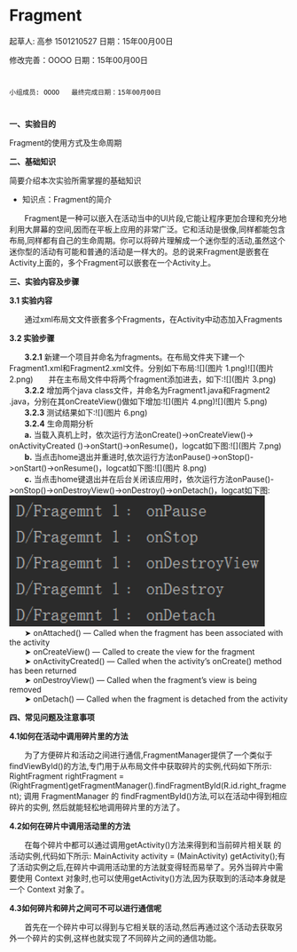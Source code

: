 # Fragment

起草人: 高参 1501210527   日期：15年00月00日

修改完善：OOOO   日期：15年00月00日
# 


    小组成员: OOOO   最终完成日期：15年00月00日
# 

**一、实验目的**

Fragment的使用方式及生命周期

**二、基础知识**

简要介绍本次实验所需掌握的基础知识
   
* 知识点：Fragment的简介

&#160; &#160; &#160; &#160;Fragment是一种可以嵌入在活动当中的UI片段,它能让程序更加合理和充分地利用大屏幕的空间,因而在平板上应用的非常广泛。它和活动是很像,同样都能包含布局,同样都有自己的生命周期。你可以将碎片理解成一个迷你型的活动,虽然这个迷你型的活动有可能和普通的活动是一样大的。总的说来Fragment是嵌套在Activity上面的，多个Fragment可以嵌套在一个Activity上。

**三、实验内容及步骤**

**3.1 实验内容**

&#160; &#160; &#160; &#160;通过xml布局⽂文件嵌套多个Fragments，在Activity中动态加入Fragments

**3.2 实验步骤**

&#160; &#160; &#160; &#160;**3.2.1** 新建一个项目并命名为fragments。在布局文件夹下建一个Fragment1.xml和Fragment2.xml文件。分别如下布局:![](图片 1.png)![](图片 2.png)&#160; &#160; &#160; &#160;并在主布局文件中将两个fragment添加进去，如下:![](图片 3.png)  
&#160; &#160; &#160; &#160;**3.2.2** 增加两个java class文件，并命名为Fragment1.java和Fragment2 .java，分别在其onCreateView()做如下增加:![](图片 4.png)![](图片 5.png)  
&#160; &#160; &#160; &#160;**3.2.3** 测试结果如下:![](图片 6.png)  
&#160; &#160; &#160; &#160;**3.2.4** 生命周期分析  
&#160; &#160; &#160; &#160;**a.** 当载入真机上时，依次运行方法onCreate()->onCreateView()-> onActivityCreated  ()->onStart()->onResume()，logcat如下图:![](图片 7.png)  
&#160; &#160; &#160; &#160;**b.** 当点击home退出并重进时,依次运行方法onPause()->onStop()->onStart()->onResume()，logcat如下图:![](图片 8.png)  
&#160; &#160; &#160; &#160;**c.** 当点击home键退出并在后台关闭该应用时，依次运行方法onPause()->onStop()->onDestroyView()->onDestroy()->onDetach()，logcat如下图:![](9.png)  
&#160; &#160; &#160; &#160;➤ onAttached() — Called when the fragment has been associated with the activity   
&#160; &#160; &#160; &#160;➤ onCreateView() — Called to create the view for the fragment  
&#160; &#160; &#160; &#160;➤ onActivityCreated() — Called when the activity’s onCreate() method has been returned   
&#160; &#160; &#160; &#160;➤ onDestroyView() — Called when the fragment’s view is being removed   
&#160; &#160; &#160; &#160;➤ onDetach() — Called when the fragment is detached from the activity

**四、常见问题及注意事项**

**4.1如何在活动中调用碎片里的方法**

&#160; &#160; &#160; &#160;为了方便碎片和活动之间进行通信,FragmentManager提供了一个类似于findViewById()的方法,专门用于从布局文件中获取碎片的实例,代码如下所示:  RightFragment rightFragment = (RightFragment)getFragmentManager().findFragmentById(R.id.right_fragment); 调用 FragmentManager 的 findFragmentById()方法,可以在活动中得到相应碎片的实例, 然后就能轻松地调用碎片里的方法了。  

**4.2如何在碎片中调用活动里的方法**

&#160; &#160; &#160; &#160;在每个碎片中都可以通过调用getActivity()方法来得到和当前碎片相关联 的活动实例,代码如下所示:  MainActivity activity = (MainActivity) getActivity();有了活动实例之后,在碎片中调用活动里的方法就变得轻而易举了。另外当碎片中需要使用 Context 对象时,也可以使用getActivity()方法,因为获取到的活动本身就是一个 Context 对象了。

**4.3如何碎片和碎片之间可不可以进行通信呢**

&#160; &#160; &#160; &#160;首先在一个碎片中可以得到与它相关联的活动,然后再通过这个活动去获取另外一个碎片的实例,这样也就实现了不同碎片之间的通信功能。
